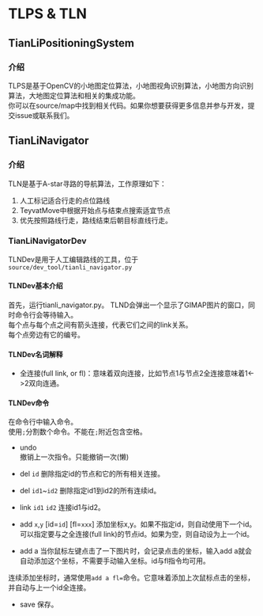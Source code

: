# TLPS & TLN 

## TianLiPositioningSystem

### 介绍
TLPS是基于OpenCV的小地图定位算法，小地图视角识别算法，小地图方向识别算法，大地图定位算法和相关的集成功能。  
你可以在source/map中找到相关代码。如果你想要获得更多信息并参与开发，提交issue或联系我们。

## TianLiNavigator

### 介绍
TLN是基于A-star寻路的导航算法，工作原理如下：
1. 人工标记适合行走的点位路线
2. TeyvatMove中根据开始点与结束点搜索适宜节点
3. 优先按照路线行走，路线结束后朝目标直线行走。

### TianLiNavigatorDev

TLNDev是用于人工编辑路线的工具，位于`source/dev_tool/tianli_navigator.py`

#### TLNDev基本介绍

首先，运行tianli_navigator.py。
TLND会弹出一个显示了GIMAP图片的窗口，同时命令行会等待输入。  
每个点与每个点之间有箭头连接，代表它们之间的link关系。  
每个点旁边有它的编号。

#### TLNDev名词解释
- 全连接(full link, or fl)：意味着双向连接，比如节点1与节点2全连接意味着1<->2双向连通。

#### TLNDev命令

在命令行中输入命令。  
使用`;`分割数个命令。不能在`;`附近包含空格。

- undo  
撤销上一次指令。只能撤销一次(懒)

- del `id`
删除指定id的节点和它的所有相关连接。

- del `id1`~`id2`
删除指定id1到id2的所有连续id。

- link `id1` `id2`
连接id1与id2。

- add `x`,`y` [id=`id`] [fl=`xxx`]
添加坐标x,y。如果不指定id，则自动使用下一个id。  
可以指定要与之全连接(full link)的节点id。如果为空，则自动设为上一个id。

- add a
当你鼠标左键点击了一下图片时，会记录点击的坐标，输入add a就会自动添加这个坐标，不需要手动输入坐标。id与fl指令均可用。

连续添加坐标时，通常使用`add a fl=`命令。它意味着添加上次鼠标点击的坐标，并自动与上一个id全连接。

- save
保存。



